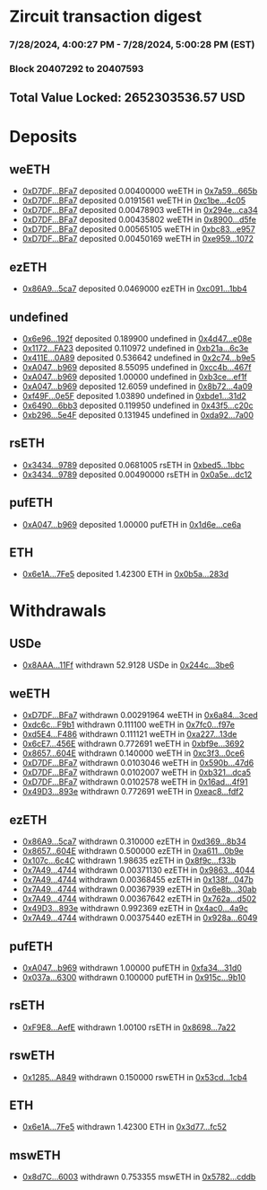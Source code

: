# Zircuit transaction digest
### 7/28/2024, 4:00:27 PM - 7/28/2024, 5:00:28 PM (EST)
### Block 20407292 to 20407593

## Total Value Locked: 2652303536.57 USD

# Deposits
## weETH
- [0xD7DF...BFa7](https://etherscan.io/address/0xD7DF7E085214743530afF339aFC420c7c720BFa7) deposited 0.00400000 weETH in [0x7a59...665b](https://etherscan.io/tx/0xD7DF7E085214743530afF339aFC420c7c720BFa7)
- [0xD7DF...BFa7](https://etherscan.io/address/0xD7DF7E085214743530afF339aFC420c7c720BFa7) deposited 0.0191561 weETH in [0xc1be...4c05](https://etherscan.io/tx/0xD7DF7E085214743530afF339aFC420c7c720BFa7)
- [0xD7DF...BFa7](https://etherscan.io/address/0xD7DF7E085214743530afF339aFC420c7c720BFa7) deposited 0.00478903 weETH in [0x294e...ca34](https://etherscan.io/tx/0xD7DF7E085214743530afF339aFC420c7c720BFa7)
- [0xD7DF...BFa7](https://etherscan.io/address/0xD7DF7E085214743530afF339aFC420c7c720BFa7) deposited 0.00435802 weETH in [0x8900...d5fe](https://etherscan.io/tx/0xD7DF7E085214743530afF339aFC420c7c720BFa7)
- [0xD7DF...BFa7](https://etherscan.io/address/0xD7DF7E085214743530afF339aFC420c7c720BFa7) deposited 0.00565105 weETH in [0xbc83...e957](https://etherscan.io/tx/0xD7DF7E085214743530afF339aFC420c7c720BFa7)
- [0xD7DF...BFa7](https://etherscan.io/address/0xD7DF7E085214743530afF339aFC420c7c720BFa7) deposited 0.00450169 weETH in [0xe959...1072](https://etherscan.io/tx/0xD7DF7E085214743530afF339aFC420c7c720BFa7)
## ezETH
- [0x86A9...5ca7](https://etherscan.io/address/0x86A94AECD3D2258B5F4e2557632B7052142f5ca7) deposited 0.0469000 ezETH in [0xc091...1bb4](https://etherscan.io/tx/0x86A94AECD3D2258B5F4e2557632B7052142f5ca7)
## undefined
- [0x6e96...192f](https://etherscan.io/address/0x6e961435d1F61e2Ffe3539a8F7B61c3492fc192f) deposited 0.189900 undefined in [0x4d47...e08e](https://etherscan.io/tx/0x6e961435d1F61e2Ffe3539a8F7B61c3492fc192f)
- [0x1172...FA23](https://etherscan.io/address/0x11720A0638949e685ff92E81751DE6706750FA23) deposited 0.110972 undefined in [0xb21a...6c3e](https://etherscan.io/tx/0x11720A0638949e685ff92E81751DE6706750FA23)
- [0x411E...0A89](https://etherscan.io/address/0x411E6E48670EbD1397c95F71aF72318fC65B0A89) deposited 0.536642 undefined in [0x2c74...b9e5](https://etherscan.io/tx/0x411E6E48670EbD1397c95F71aF72318fC65B0A89)
- [0xA047...b969](https://etherscan.io/address/0xA0478DA2064C5DF5478cD0Dc4C21971b836cb969) deposited 8.55095 undefined in [0xcc4b...467f](https://etherscan.io/tx/0xA0478DA2064C5DF5478cD0Dc4C21971b836cb969)
- [0xA047...b969](https://etherscan.io/address/0xA0478DA2064C5DF5478cD0Dc4C21971b836cb969) deposited 1.00000 undefined in [0xb3ce...ef1f](https://etherscan.io/tx/0xA0478DA2064C5DF5478cD0Dc4C21971b836cb969)
- [0xA047...b969](https://etherscan.io/address/0xA0478DA2064C5DF5478cD0Dc4C21971b836cb969) deposited 12.6059 undefined in [0x8b72...4a09](https://etherscan.io/tx/0xA0478DA2064C5DF5478cD0Dc4C21971b836cb969)
- [0xf49F...0e5F](https://etherscan.io/address/0xf49F68e16e582ff2571edDAc7e2A5Aa1742D0e5F) deposited 1.03890 undefined in [0xbde1...31d2](https://etherscan.io/tx/0xf49F68e16e582ff2571edDAc7e2A5Aa1742D0e5F)
- [0x6490...6bb3](https://etherscan.io/address/0x64905a4199FafEFEa233039B35324c9595Af6bb3) deposited 0.119950 undefined in [0x43f5...c20c](https://etherscan.io/tx/0x64905a4199FafEFEa233039B35324c9595Af6bb3)
- [0xb296...5e4F](https://etherscan.io/address/0xb29677c2Af202C4262Dc61539d0CE188C35e5e4F) deposited 0.131945 undefined in [0xda92...7a00](https://etherscan.io/tx/0xb29677c2Af202C4262Dc61539d0CE188C35e5e4F)
## rsETH
- [0x3434...9789](https://etherscan.io/address/0x34349c5569e7B846c3558961552D2202760A9789) deposited 0.0681005 rsETH in [0xbed5...1bbc](https://etherscan.io/tx/0x34349c5569e7B846c3558961552D2202760A9789)
- [0x3434...9789](https://etherscan.io/address/0x34349c5569e7B846c3558961552D2202760A9789) deposited 0.00490000 rsETH in [0x0a5e...dc12](https://etherscan.io/tx/0x34349c5569e7B846c3558961552D2202760A9789)
## pufETH
- [0xA047...b969](https://etherscan.io/address/0xA0478DA2064C5DF5478cD0Dc4C21971b836cb969) deposited 1.00000 pufETH in [0x1d6e...ce6a](https://etherscan.io/tx/0xA0478DA2064C5DF5478cD0Dc4C21971b836cb969)
## ETH
- [0x6e1A...7Fe5](https://etherscan.io/address/0x6e1AD5C55924E148f33AcADF6453E17D7f197Fe5) deposited 1.42300 ETH in [0x0b5a...283d](https://etherscan.io/tx/0x6e1AD5C55924E148f33AcADF6453E17D7f197Fe5)
# Withdrawals
## USDe
- [0x8AAA...11Ff](https://etherscan.io/address/0x8AAA8E6494B13116AD65168283EC5269479611Ff) withdrawn 52.9128 USDe in [0x244c...3be6](https://etherscan.io/tx/0x8AAA8E6494B13116AD65168283EC5269479611Ff)
## weETH
- [0xD7DF...BFa7](https://etherscan.io/address/0xD7DF7E085214743530afF339aFC420c7c720BFa7) withdrawn 0.00291964 weETH in [0x6a84...3ced](https://etherscan.io/tx/0xD7DF7E085214743530afF339aFC420c7c720BFa7)
- [0xdc6c...F9b1](https://etherscan.io/address/0xdc6cbd8Ebb74f3448d913C82713797EEb6E4F9b1) withdrawn 0.111100 weETH in [0x7fc0...f97e](https://etherscan.io/tx/0xdc6cbd8Ebb74f3448d913C82713797EEb6E4F9b1)
- [0xd5E4...F486](https://etherscan.io/address/0xd5E4Ed533d33Cee2C60E6FC00838d818d45cF486) withdrawn 0.111121 weETH in [0xa227...13de](https://etherscan.io/tx/0xd5E4Ed533d33Cee2C60E6FC00838d818d45cF486)
- [0x6cE7...456E](https://etherscan.io/address/0x6cE7a02175d2210317bB9F2f5E635d295076456E) withdrawn 0.772691 weETH in [0xbf9e...3692](https://etherscan.io/tx/0x6cE7a02175d2210317bB9F2f5E635d295076456E)
- [0x8657...604E](https://etherscan.io/address/0x865704216d90C7624a4e5c9851f89f6919A3604E) withdrawn 0.140000 weETH in [0xc3f3...0ce6](https://etherscan.io/tx/0x865704216d90C7624a4e5c9851f89f6919A3604E)
- [0xD7DF...BFa7](https://etherscan.io/address/0xD7DF7E085214743530afF339aFC420c7c720BFa7) withdrawn 0.0103046 weETH in [0x590b...47d6](https://etherscan.io/tx/0xD7DF7E085214743530afF339aFC420c7c720BFa7)
- [0xD7DF...BFa7](https://etherscan.io/address/0xD7DF7E085214743530afF339aFC420c7c720BFa7) withdrawn 0.0102007 weETH in [0xb321...dca5](https://etherscan.io/tx/0xD7DF7E085214743530afF339aFC420c7c720BFa7)
- [0xD7DF...BFa7](https://etherscan.io/address/0xD7DF7E085214743530afF339aFC420c7c720BFa7) withdrawn 0.0102578 weETH in [0x16ad...4f91](https://etherscan.io/tx/0xD7DF7E085214743530afF339aFC420c7c720BFa7)
- [0x49D3...893e](https://etherscan.io/address/0x49D35fE6e2A1Cb0445e75DbB93c43c7Ee832893e) withdrawn 0.772691 weETH in [0xeac8...fdf2](https://etherscan.io/tx/0x49D35fE6e2A1Cb0445e75DbB93c43c7Ee832893e)
## ezETH
- [0x86A9...5ca7](https://etherscan.io/address/0x86A94AECD3D2258B5F4e2557632B7052142f5ca7) withdrawn 0.310000 ezETH in [0xd369...8b34](https://etherscan.io/tx/0x86A94AECD3D2258B5F4e2557632B7052142f5ca7)
- [0x8657...604E](https://etherscan.io/address/0x865704216d90C7624a4e5c9851f89f6919A3604E) withdrawn 0.500000 ezETH in [0xa611...0b9e](https://etherscan.io/tx/0x865704216d90C7624a4e5c9851f89f6919A3604E)
- [0x107c...6c4C](https://etherscan.io/address/0x107c1D6Ec8C045E2684472Ac7bA6f28fEfF36c4C) withdrawn 1.98635 ezETH in [0x8f9c...f33b](https://etherscan.io/tx/0x107c1D6Ec8C045E2684472Ac7bA6f28fEfF36c4C)
- [0x7A49...4744](https://etherscan.io/address/0x7A493Be5c2ce014cD049Bf178a1ac0Db1B434744) withdrawn 0.00371130 ezETH in [0x9863...4044](https://etherscan.io/tx/0x7A493Be5c2ce014cD049Bf178a1ac0Db1B434744)
- [0x7A49...4744](https://etherscan.io/address/0x7A493Be5c2ce014cD049Bf178a1ac0Db1B434744) withdrawn 0.00368455 ezETH in [0x138f...047b](https://etherscan.io/tx/0x7A493Be5c2ce014cD049Bf178a1ac0Db1B434744)
- [0x7A49...4744](https://etherscan.io/address/0x7A493Be5c2ce014cD049Bf178a1ac0Db1B434744) withdrawn 0.00367939 ezETH in [0x6e8b...30ab](https://etherscan.io/tx/0x7A493Be5c2ce014cD049Bf178a1ac0Db1B434744)
- [0x7A49...4744](https://etherscan.io/address/0x7A493Be5c2ce014cD049Bf178a1ac0Db1B434744) withdrawn 0.00367642 ezETH in [0x762a...d502](https://etherscan.io/tx/0x7A493Be5c2ce014cD049Bf178a1ac0Db1B434744)
- [0x49D3...893e](https://etherscan.io/address/0x49D35fE6e2A1Cb0445e75DbB93c43c7Ee832893e) withdrawn 0.992369 ezETH in [0x4ac0...4a9c](https://etherscan.io/tx/0x49D35fE6e2A1Cb0445e75DbB93c43c7Ee832893e)
- [0x7A49...4744](https://etherscan.io/address/0x7A493Be5c2ce014cD049Bf178a1ac0Db1B434744) withdrawn 0.00375440 ezETH in [0x928a...6049](https://etherscan.io/tx/0x7A493Be5c2ce014cD049Bf178a1ac0Db1B434744)
## pufETH
- [0xA047...b969](https://etherscan.io/address/0xA0478DA2064C5DF5478cD0Dc4C21971b836cb969) withdrawn 1.00000 pufETH in [0xfa34...31d0](https://etherscan.io/tx/0xA0478DA2064C5DF5478cD0Dc4C21971b836cb969)
- [0x037a...6300](https://etherscan.io/address/0x037ac478992E23340Fbd4114f218943037916300) withdrawn 0.100000 pufETH in [0x915c...9b10](https://etherscan.io/tx/0x037ac478992E23340Fbd4114f218943037916300)
## rsETH
- [0xF9E8...AefE](https://etherscan.io/address/0xF9E8F0E2739E8247a9435AD80a554FE93398AefE) withdrawn 1.00100 rsETH in [0x8698...7a22](https://etherscan.io/tx/0xF9E8F0E2739E8247a9435AD80a554FE93398AefE)
## rswETH
- [0x1285...A849](https://etherscan.io/address/0x1285F95e51E50c26E8e59E49C79C920f668AA849) withdrawn 0.150000 rswETH in [0x53cd...1cb4](https://etherscan.io/tx/0x1285F95e51E50c26E8e59E49C79C920f668AA849)
## ETH
- [0x6e1A...7Fe5](https://etherscan.io/address/0x6e1AD5C55924E148f33AcADF6453E17D7f197Fe5) withdrawn 1.42300 ETH in [0x3d77...fc52](https://etherscan.io/tx/0x6e1AD5C55924E148f33AcADF6453E17D7f197Fe5)
## mswETH
- [0x8d7C...6003](https://etherscan.io/address/0x8d7C2504e40CF7A6dce976e77c8c9D5546B56003) withdrawn 0.753355 mswETH in [0x5782...cddb](https://etherscan.io/tx/0x8d7C2504e40CF7A6dce976e77c8c9D5546B56003)
